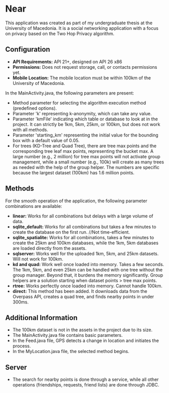 # Near
This application was created as part of my undergraduate thesis at the University of Macedonia. It is a social networking application with a focus on privacy based on the Two Hop Privacy algorithm.

## Configuration
- **API Requirements:** API 21+, designed on API 26 x86
- **Permissions:** Does not request storage, call, or contacts permissions yet.
- **Mobile Location:** The mobile location must be within 100km of the University of Macedonia.

In the MainActivity.java, the following parameters are present:
- Method parameter for selecting the algorithm execution method (predefined options).
- Parameter 'k' representing k-anonymity, which can take any value.
- Parameter 'kmFile' indicating which table or database to look at in the project. It can strictly be 1km, 5km, 25km, or 100km, but does not work with all methods.
- Parameter 'starting_km' representing the initial value for the bounding box with a default value of 0.05.
- For trees (KD-Tree and Quad Tree), there are tree max points and the corresponding tree leaf max points, representing the bucket max. A large number (e.g., 2 million) for tree max points will not activate group management, while a small number (e.g., 100k) will create as many trees as needed with the help of the group helper. The numbers are specific because the largest dataset (100km) has 1.6 million points.

## Methods
For the smooth operation of the application, the following parameter combinations are available:
- **linear:** Works for all combinations but delays with a large volume of data.
- **sqlite_default:** Works for all combinations but takes a few minutes to create the database on the first run. //Not time-efficient.
- **sqlite_spatialite:** Works for all combinations, takes a few minutes to create the 25km and 100km databases, while the 1km, 5km databases are loaded directly from the assets.
- **sqlserver:** Works well for the uploaded 1km, 5km, and 25km datasets. Will not work for 100km.
- **kd and quad:** Work well once loaded into memory. Takes a few seconds. The 1km, 5km, and even 25km can be handled with one tree without the group manager. Beyond that, it burdens the memory significantly. Group helpers are a solution starting when dataset points > tree max points.
- **rtree:** Works perfectly once loaded into memory. Cannot handle 100km.
- **direct:** This method has been added. It downloads data from the Overpass API, creates a quad tree, and finds nearby points in under 300ms.

## Additional Information
- The 100km dataset is not in the assets in the project due to its size.
- The MainActivity.java file contains basic parameters.
- In the Feed.java file, GPS detects a change in location and initiates the process.
- In the MyLocation.java file, the selected method begins.

## Server
- The search for nearby points is done through a service, while all other operations (friendships, requests, friend lists) are done through JDBC.
